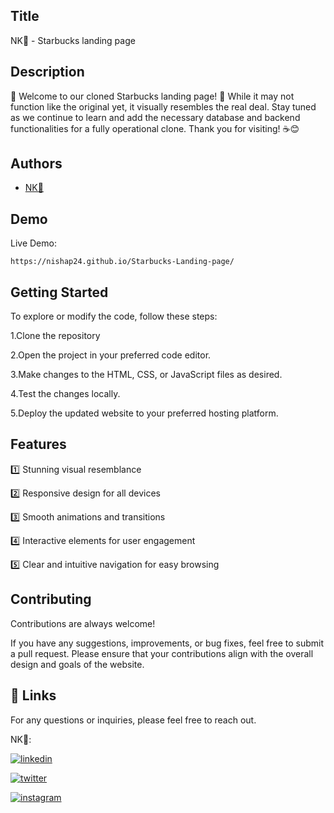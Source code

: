 
## Title

NK💛 - Starbucks landing page
## Description 

🌟 Welcome to our cloned Starbucks landing page! 🌟 While it may not function like the original yet, it visually resembles the real deal. Stay tuned as we continue to learn and add the necessary database and backend functionalities for a fully operational clone. Thank you for visiting! ☕️😊
## Authors

- [NK💛](https://www.github.com/nishap24)



  
## Demo

Live Demo:

    https://nishap24.github.io/Starbucks-Landing-page/

## Getting Started

To explore or modify the code, follow these steps:

1.Clone the repository

2.Open the project in your preferred code editor.

3.Make changes to the HTML, CSS, or JavaScript files as desired.

4.Test the changes locally.

5.Deploy the updated website to your preferred hosting platform.


## Features

1️⃣ Stunning visual resemblance

2️⃣ Responsive design for all devices

3️⃣ Smooth animations and transitions

4️⃣ Interactive elements for user engagement

5️⃣ Clear and intuitive navigation for easy browsing





## Contributing

Contributions are always welcome!

If you have any suggestions, improvements, or bug fixes, feel free to submit a pull request. Please ensure that your contributions align with the overall design and goals of the website. 


## 🔗 Links

For any questions or inquiries, please feel free to reach out. 

NK💛:

[![linkedin](https://img.shields.io/badge/linkedin-0A66C2?style=for-the-badge&logo=linkedin&logoColor=white)](https://www.linkedin.com/in/-nisha-p/)

[![twitter](https://img.shields.io/badge/twitter-1DA1F2?style=for-the-badge&logo=twitter&logoColor=white)](https://twitter.com/nishap24)


[![instagram](https://img.shields.io/badge/instagram-E4405F?style=for-the-badge&logo=instagram&logoColor=white)](https://instagram.com/_nisha_2407_/)


